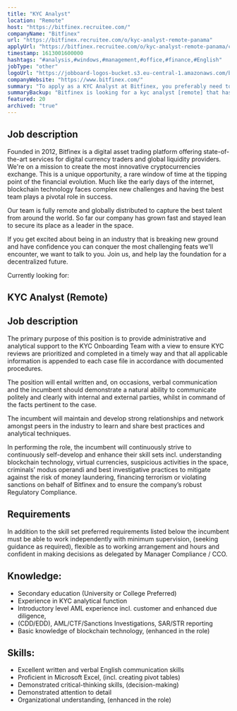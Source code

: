 ```yaml
---
title: "KYC Analyst"
location: "Remote"
host: "https://bitfinex.recruitee.com/"
companyName: "Bitfinex"
url: "https://bitfinex.recruitee.com/o/kyc-analyst-remote-panama"
applyUrl: "https://bitfinex.recruitee.com/o/kyc-analyst-remote-panama/c/new"
timestamp: 1613001600000
hashtags: "#analysis,#windows,#management,#office,#finance,#English"
jobType: "other"
logoUrl: "https://jobboard-logos-bucket.s3.eu-central-1.amazonaws.com/bitfinex"
companyWebsite: "https://www.bitfinex.com/"
summary: "To apply as a KYC Analyst at Bitfinex, you preferably need to have some knowledge of: #analysis, #windows, #management."
summaryBackup: "Bitfinex is looking for a kyc analyst [remote] that has experience in: #analysis, #windows, #management."
featured: 20
archived: "true"
---
```


## Job description

Founded in 2012, Bitfinex is a digital asset trading platform offering state-of-the-art services for digital currency traders and global liquidity providers. We're on a mission to create the most innovative cryptocurrencies exchange. This is a unique opportunity, a rare window of time at the tipping point of the financial evolution. Much like the early days of the internet, blockchain technology faces complex new challenges and having the best team plays a pivotal role in success.

Our team is fully remote and globally distributed to capture the best talent from around the world. So far our company has grown fast and stayed lean to secure its place as a leader in the space.

If you get excited about being in an industry that is breaking new ground and have confidence you can conquer the most challenging feats we'll encounter, we want to talk to you. Join us, and help lay the foundation for a decentralized future.

Currently looking for:

## KYC Analyst (Remote)

## Job description

The primary purpose of this position is to provide administrative and analytical support to the KYC Onboarding Team with a view to ensure KYC reviews are prioritized and completed in a timely way and that all applicable information is appended to each case file in accordance with documented procedures.

The position will entail written and, on occasions, verbal communication and the incumbent should demonstrate a natural ability to communicate politely and clearly with internal and external parties, whilst in command of the facts pertinent to the case.

The incumbent will maintain and develop strong relationships and network amongst peers in the industry to learn and share best practices and analytical techniques.

In performing the role, the incumbent will continuously strive to continuously self-develop and enhance their skill sets incl. understanding blockchain technology, virtual currencies, suspicious activities in the space, criminals’ modus operandi and best investigative practices to mitigate against the risk of money laundering, financing terrorism or violating sanctions on behalf of Bitfinex and to ensure the company’s robust Regulatory Compliance.

## Requirements

In addition to the skill set preferred requirements listed below the incumbent must be able to work independently with minimum supervision, (seeking guidance as required), flexible as to working arrangement and hours and confident in making decisions as delegated by Manager Compliance / CCO.

## Knowledge:

*   Secondary education (University or College Preferred)
*   Experience in KYC analytical function
*   Introductory level AML experience incl. customer and enhanced due diligence,
*   (CDD/EDD), AML/CTF/Sanctions Investigations, SAR/STR reporting
*   Basic knowledge of blockchain technology, (enhanced in the role)

## Skills:

*   Excellent written and verbal English communication skills
*   Proficient in Microsoft Excel, (incl. creating pivot tables)
*   Demonstrated critical-thinking skills, (decision-making)
*   Demonstrated attention to detail
*   Organizational understanding, (enhanced in the role)
